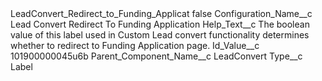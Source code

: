 <?xml version="1.0" encoding="UTF-8"?>
<CustomMetadata xmlns="http://soap.sforce.com/2006/04/metadata" xmlns:xsi="http://www.w3.org/2001/XMLSchema-instance" xmlns:xsd="http://www.w3.org/2001/XMLSchema">
    <label>LeadConvert_Redirect_to_Funding_Applicat</label>
    <protected>false</protected>
    <values>
        <field>Configuration_Name__c</field>
        <value xsi:type="xsd:string">Lead Convert Redirect To Funding Application</value>
    </values>
    <values>
        <field>Help_Text__c</field>
        <value xsi:type="xsd:string">The boolean value of this label used in Custom Lead convert functionality determines whether to redirect to Funding Application page.</value>
    </values>
    <values>
        <field>Id_Value__c</field>
        <value xsi:type="xsd:string">101900000045u6b</value>
    </values>
    <values>
        <field>Parent_Component_Name__c</field>
        <value xsi:type="xsd:string">LeadConvert</value>
    </values>
    <values>
        <field>Type__c</field>
        <value xsi:type="xsd:string">Label</value>
    </values>
</CustomMetadata>

